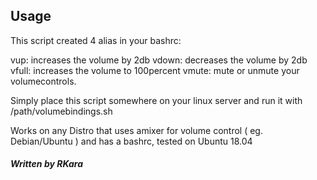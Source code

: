 ## Usage

This script created 4 alias in your bashrc:

vup: increases the volume by 2db
vdown: decreases the volume by 2db
vfull: increases the volume to 100percent
vmute: mute or unmute your volumecontrols.

Simply place this script somewhere on your linux server and run it with /path/volumebindings.sh

Works on any Distro that uses amixer for volume control ( eg. Debian/Ubuntu ) and has a bashrc, tested on Ubuntu 18.04

##### Written by RKara
